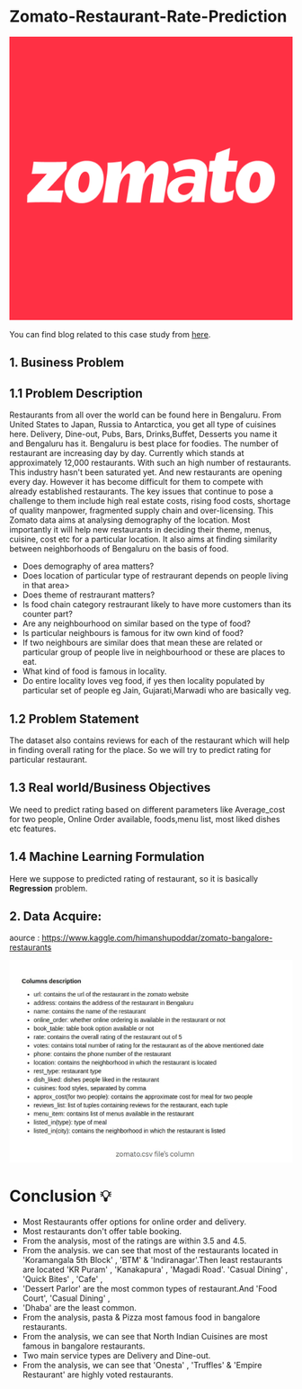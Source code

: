 # Zomato-Restaurant-Rate-Prediction

<img src="zomato.png">

You can find blog related to this case study from [here](https://medium.com/@pranaysawant22/zomato-restaurant-rate-prediction-2093cb685430).


## 1. Business Problem

## 1.1 Problem Description

Restaurants from all over the world can be found here in Bengaluru. From United States to Japan, Russia to Antarctica, you get all type of cuisines here. Delivery, Dine-out, Pubs, Bars, Drinks,Buffet, Desserts you name it and Bengaluru has it. Bengaluru is best place for foodies. The number of restaurant are increasing day by day. Currently which stands at approximately 12,000 restaurants. With such an high number of restaurants. This industry hasn't been saturated yet. And new restaurants are opening every day. However it has become difficult for them to compete with already established restaurants. The key issues that continue to pose a challenge to them include high real estate costs, rising food costs, shortage of quality manpower, fragmented supply chain and over-licensing. This Zomato data aims at analysing demography of the location. Most importantly it will help new restaurants in deciding their theme, menus, cuisine, cost etc for a particular location. It also aims at finding similarity between neighborhoods of Bengaluru on the basis of food. 

- Does demography of area matters?
- Does location of particular type of restraurant depends on people living in that area>
- Does theme of restraurant matters?
- Is food chain category restraurant likely to have more customers than its counter part?
- Are any neighbourhood on similar based on the type of food?
- Is particular neighbours is famous for itw own kind of food?
- If two neighbours are similar does that mean these are related or particular group of people live in neighbourhood or these are places to eat.
- What kind of food is famous in locality.
- Do entire locality loves veg food, if yes then locality populated by particular set of people eg Jain, Gujarati,Marwadi who are basically veg.

## 1.2 Problem Statement

The dataset also contains reviews for each of the restaurant which will help in finding overall rating for the place. So we will try to predict rating for particular restaurant.

## 1.3 Real world/Business Objectives

We need to predict rating based on different parameters like Average_cost for two people, Online Order available, foods,menu list, most liked dishes etc features.

## 1.4 Machine Learning Formulation
Here we suppose to predicted rating of restaurant, so it is basically **Regression** problem.

## 2. Data Acquire:
aource : https://www.kaggle.com/himanshupoddar/zomato-bangalore-restaurants

<img src="Zomato-columns.jpg">

# Conclusion 💡

- Most Restaurants offer options for online order and delivery.
- Most restaurants don't offer table booking.
- From the analysis, most of the ratings are within 3.5 and 4.5.
- From the analysis. we can see that most of the restaurants located in 'Koramangala 5th Block' , 'BTM' & 'Indiranagar'.Then least restaurants are located 'KR Puram' , 'Kanakapura' , 'Magadi Road'. 'Casual Dining' , 'Quick Bites' , 'Cafe' ,
- 'Dessert Parlor' are the most common types of restaurant.And 'Food Court', 'Casual Dining' ,
- 'Dhaba' are the least common.
- From the analysis, pasta & Pizza most famous food in bangalore restaurants.
- From the analysis, we can see that North Indian Cuisines are most famous in bangalore restaurants.
- Two main service types are Delivery and Dine-out.
- From the analysis, we can see that 'Onesta' , 'Truffles' & 'Empire Restaurant' are highly voted restaurants.


